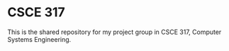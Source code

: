 # CSCE 317

This is the shared repository for my project group in CSCE 317, Computer
Systems Engineering.
